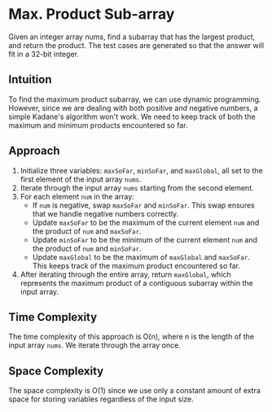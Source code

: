 # Max. Product Sub-array
Given an integer array nums, find a subarray that has the largest product, and return the product. The test cases are generated so that the answer will fit in a 32-bit integer.

## Intuition
To find the maximum product subarray, we can use dynamic programming. However, since we are dealing with both positive and negative numbers, a simple Kadane's algorithm won't work. We need to keep track of both the maximum and minimum products encountered so far.

## Approach
1. Initialize three variables: `maxSoFar`, `minSoFar`, and `maxGlobal`, all set to the first element of the input array `nums`.
2. Iterate through the input array `nums` starting from the second element.
3. For each element `num` in the array:
   - If `num` is negative, swap `maxSoFar` and `minSoFar`. This swap ensures that we handle negative numbers correctly.
   - Update `maxSoFar` to be the maximum of the current element `num` and the product of `num` and `maxSoFar`.
   - Update `minSoFar` to be the minimum of the current element `num` and the product of `num` and `minSoFar`.
   - Update `maxGlobal` to be the maximum of `maxGlobal` and `maxSoFar`. This keeps track of the maximum product encountered so far.
4. After iterating through the entire array, return `maxGlobal`, which represents the maximum product of a contiguous subarray within the input array.

## Time Complexity
The time complexity of this approach is O(n), where n is the length of the input array `nums`. We iterate through the array once.

## Space Complexity
The space complexity is O(1) since we use only a constant amount of extra space for storing variables regardless of the input size.

